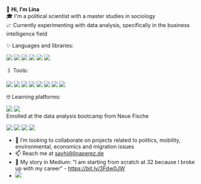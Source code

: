 👋 **Hi, I’m Lina**   
🎓 I'm a political scientist with a master studies in sociology   
📈 Currently experimenting with data analysis, specifically in the business intelligence field

✨ Languages and libraries:   

<img src="https://img.shields.io/badge/Python-FFD43B?style=for-the-badge&logo=python&logoColor=blue" /> <img src="https://img.shields.io/badge/Numpy-777BB4?style=for-the-badge&logo=numpy&logoColor=white" /> <img src="https://img.shields.io/badge/Pandas-2C2D72?style=for-the-badge&logo=pandas&logoColor=white" /> <img src="https://img.shields.io/badge/PostgreSQL-316192?style=for-the-badge&logo=postgresql&logoColor=white" /> <img src="https://img.shields.io/badge/JavaScript-323330?style=for-the-badge&logo=javascript&logoColor=F7DF1E" /> <img src="https://img.shields.io/badge/HTML5-E34F26?style=for-the-badge&logo=html5&logoColor=white" />

🖇️ Tools:

<img src="https://img.shields.io/badge/Microsoft_Excel-217346?style=for-the-badge&logo=microsoft-excel&logoColor=white" /> <img src="https://img.shields.io/badge/Tableau-E97627?style=for-the-badge&logo=Tableau&logoColor=white" /> <img src="https://img.shields.io/badge/Jira-0052CC?style=for-the-badge&logo=Jira&logoColor=white" /> <img src="https://img.shields.io/badge/Canva-%2300C4CC.svg?&style=for-the-badge&logo=Canva&logoColor=white" /> <img src="https://img.shields.io/badge/GitKraken-179287?style=for-the-badge&logo=GitKraken&logoColor=white" /> <img src="https://img.shields.io/badge/MongoDB-4EA94B?style=for-the-badge&logo=mongodb&logoColor=white" />
<img src="https://img.shields.io/badge/Jupyter-F37626.svg?&style=for-the-badge&logo=Jupyter&logoColor=white" /> <img src="https://img.shields.io/badge/Miro-050038?style=for-the-badge&logo=Miro&logoColor=white" /> 

🤓 Learning platforms:  

<img src="https://img.shields.io/badge/Datacamp-05192D?style=for-the-badge&logo=datacamp&logoColor=65FF8F" /> <img src="https://img.shields.io/badge/Udacity-grey?style=for-the-badge&logo=udacity&logoColor=#5FCFEE" />   
Enrolled at the data analysis bootcamp from Neue Fische



<img src="https://img.shields.io/badge/Medium-12100E?style=for-the-badge&logo=medium&logoColor=white" />



<img src="https://img.shields.io/badge/Codewars-B1361E?style=for-the-badge&logo=Codewars&logoColor=white" />
<img src="https://img.shields.io/badge/LinkedIn-0077B5?style=for-the-badge&logo=linkedin&logoColor=white" />
<img src="https://github-profile-summary-cards.vercel.app/api/cards/profile-details?username=linapg&theme=vue" />



- 💞️ I’m looking to collaborate on projects related to politics, mobility, environmental, economics and migration issues
- 📫 Reach me at sayhi@linaperez.de
- 📝 My story in Medium: "I am starting from scratch at 32 because I broke up with my career" - https://bit.ly/3Fdw0JW
- <img src="https://img.shields.io/badge/Steam-000000?style=for-the-badge&logo=steam&logoColor=white" />


<!---
linapg/linapg is a ✨ special ✨ repository because its `README.md` (this file) appears on your GitHub profile.
You can click the Preview link to take a look at your changes.
--->
